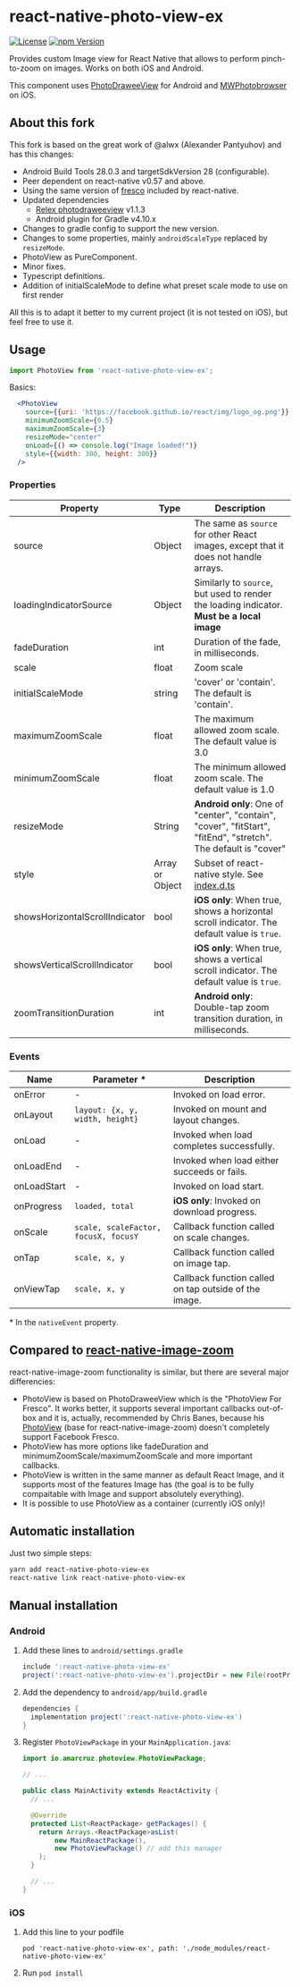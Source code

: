 # react-native-photo-view-ex

[![License][license-badge]][license-url]
[![npm Version][npm-badge]][npm-url]

Provides custom Image view for React Native that allows to perform pinch-to-zoom on images. Works on both iOS and Android.

This component uses [PhotoDraweeView](https://github.com/ongakuer/PhotoDraweeView) for Android and [MWPhotobrowser](https://github.com/mwaterfall/MWPhotoBrowser) on iOS.

## About this fork

This fork is based on the great work of @alwx (Alexander Pantyuhov) and has this changes:

- Android Build Tools 28.0.3 and targetSdkVersion 28 (configurable).
- Peer dependent on react-native v0.57 and above.
- Using the same version of [fresco](https://github.com/facebook/fresco) included by react-native.
- Updated dependencies
  - [Relex photodraweeview](https://github.com/ongakuer/PhotoDraweeView) v1.1.3
  - Android plugin for Gradle v4.10.x
- Changes to gradle config to support the new version.
- Changes to some properties, mainly `androidScaleType` replaced by `resizeMode`.
- PhotoView as PureComponent.
- Minor fixes.
- Typescript definitions.
- Addition of initialScaleMode to define what preset scale mode to use on first render

All this is to adapt it better to my current project (it is not tested on iOS), but feel free to use it.

## Usage

```javascript
import PhotoView from 'react-native-photo-view-ex';
```

Basics:

```jsx
  <PhotoView
    source={{uri: 'https://facebook.github.io/react/img/logo_og.png'}}
    minimumZoomScale={0.5}
    maximumZoomScale={3}
    resizeMode="center"
    onLoad={() => console.log("Image loaded!")}
    style={{width: 300, height: 300}}
  />
```

### Properties

| Property | Type | Description
|----------|------|-------------
| source | Object | The same as `source` for other React images, except that it does not handle arrays.
| loadingIndicatorSource | Object | Similarly to `source`, but used to render the loading indicator. **Must be a local image**
| fadeDuration | int | Duration of the fade, in milliseconds.
| scale | float | Zoom scale
| initialScaleMode | string | 'cover' or 'contain'. The default is 'contain'.
| maximumZoomScale | float | The maximum allowed zoom scale. The default value is 3.0
| minimumZoomScale | float | The minimum allowed zoom scale. The default value is 1.0
| resizeMode | String | **Android only**: One of "center", "contain", "cover", "fitStart", "fitEnd", "stretch". The default is "cover"
| style | Array or Object | Subset of react-native style. See [index.d.ts](https://github.com/aMarCruz/react-native-photo-view/blob/dev/index.d.ts)
| showsHorizontalScrollIndicator | bool | **iOS only**: When true, shows a horizontal scroll indicator. The default value is `true`.
| showsVerticalScrollIndicator | bool | **iOS only**: When true, shows a vertical scroll indicator. The default value is `true`.
| zoomTransitionDuration | int | **Android only**: Double-tap zoom transition duration, in milliseconds.

### Events

| Name | Parameter \* | Description
|------|--------------|-------------
| onError | - | Invoked on load error.
| onLayout | `layout: {x, y, width, height}` | Invoked on mount and layout changes.
| onLoad | - | Invoked when load completes successfully.
| onLoadEnd | - | Invoked when load either succeeds or fails.
| onLoadStart | - | Invoked on load start.
| onProgress | `loaded, total` | **iOS only**: Invoked on download progress.
| onScale | `scale, scaleFactor, focusX, focusY` | Callback function called on scale changes.
| onTap | `scale, x, y` | Callback function called on image tap.
| onViewTap | `scale, x, y` | Callback function called on tap outside of the image.

\* In the `nativeEvent` property.

## Compared to [react-native-image-zoom](https://github.com/Anthonyzou/react-native-image-zoom)

react-native-image-zoom functionality is similar, but there are several major differencies:

- PhotoView is based on PhotoDraweeView which is the "PhotoView For Fresco". It works better, it supports several important callbacks out-of-box and it is, actually, recommended by Chris Banes, because his [PhotoView](https://github.com/chrisbanes/PhotoView) (base for react-native-image-zoom) doesn't completely support Facebook Fresco.
- PhotoView has more options like fadeDuration and minimumZoomScale/maximumZoomScale and more important callbacks.
- PhotoView is written in the same manner as default React Image, and it supports most of the features Image has (the goal is to be fully compaitable with Image and support absolutely everything).
- It is possible to use PhotoView as a container (currently iOS only)!

## Automatic installation

Just two simple steps:

```bash
yarn add react-native-photo-view-ex
react-native link react-native-photo-view-ex
```

## Manual installation

### Android

1. Add these lines to `android/settings.gradle`

    ```groovy
    include ':react-native-photo-view-ex'
    project(':react-native-photo-view-ex').projectDir = new File(rootProject.projectDir, '../node_modules/react-native-photo-view-ex/android')
    ```

2. Add the dependency to `android/app/build.gradle`

    ```groovy
    dependencies {
      implementation project(':react-native-photo-view-ex')
    }
    ```

3. Register `PhotoViewPackage` in your `MainApplication.java`:

    ```java
    import io.amarcruz.photoview.PhotoViewPackage;

    // ...

    public class MainActivity extends ReactActivity {
      // ...

      @Override
      protected List<ReactPackage> getPackages() {
        return Arrays.<ReactPackage>asList(
            new MainReactPackage(),
            new PhotoViewPackage() // add this manager
        );
      }

      // ...
    }
    ```

### iOS

1. Add this line to your podfile

    ```pod
    pod 'react-native-photo-view-ex', path: './node_modules/react-native-photo-view-ex'
    ```

2. Run `pod install`

[license-badge]:  https://img.shields.io/badge/license-MIT-blue.svg?style=flat
[license-url]:    https://github.com/aMarCruz/react-native-photo-view-ex/blob/dev/LICENSE
[npm-badge]:      https://img.shields.io/npm/v/react-native-photo-view-ex.svg
[npm-url]:        https://www.npmjs.com/package/react-native-photo-view-ex
